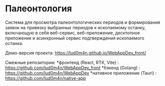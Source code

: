 # Палеонтология

Система для просмотра палеонтологических периодов и формирования заявок на привязку выбранных периодов к ископаемому останку, включающую в себя веб-сервис, веб-приложение, десктопное приложение и асинхронный сервис подтверждения ископаемого останка.

Демо-версия проекта: https://lud0m4n.github.io/WebAppDev_front/

Смежные репозитории:
    *фронтенд (React, RTK, Vite) : https://github.com/lud0m4n/WebAppDev_front
    *бэкенд (Golang) : https://github.com/lud0m4n/WebAppDev
    *нативное приложение (Tauri) : https://github.com/lud0m4n/native-app

